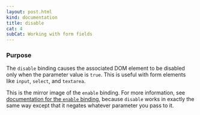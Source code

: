 ```yaml
---
layout: post.html
kind: documentation
title: disable
cat: 4
subCat: Working with form fields
---
```


### Purpose
The `disable` binding causes the associated DOM element to be disabled only when the parameter value is `true`. This is useful with form elements like `input`, `select`, and `textarea`.

This is the mirror image of the `enable` binding. For more information, see [documentation for the `enable` binding](#enable-binding), because `disable` works in exactly the same way except that it negates whatever parameter you pass to it.
